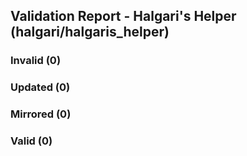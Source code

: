 ## Validation Report - Halgari's Helper (halgari/halgaris_helper)


### Invalid (0)
### Updated (0)
### Mirrored (0)
### Valid (0)
